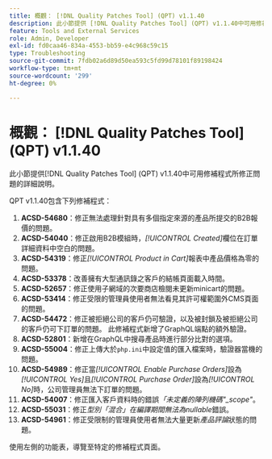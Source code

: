```yaml
---
title: 概觀： [!DNL Quality Patches Tool] (QPT) v1.1.40
description: 此小節提供 [!DNL Quality Patches Tool] (QPT) v1.1.40中可用修補程式所修正問題的詳細說明。
feature: Tools and External Services
role: Admin, Developer
exl-id: fd0caa46-834a-4553-bb59-e4c968c59c15
type: Troubleshooting
source-git-commit: 7fdb02a6d89d50ea593c5fd99d78101f89198424
workflow-type: tm+mt
source-wordcount: '299'
ht-degree: 0%

---
```


# 概觀： [!DNL Quality Patches Tool] (QPT) v1.1.40

此小節提供[!DNL Quality Patches Tool] (QPT) v1.1.40中可用修補程式所修正問題的詳細說明。

QPT v1.1.40包含下列修補程式：

1. **ACSD-54680**：修正無法處理針對具有多個指定來源的產品所提交的B2B報價的問題。
1. **ACSD-54040**：修正啟用B2B模組時，*[!UICONTROL Created]*&#x200B;欄位在訂單詳細資料中空白的問題。
1. **ACSD-54319**：修正&#x200B;*[!UICONTROL Product in Cart]*&#x200B;報表中產品價格為零的問題。
1. **ACSD-53378**：改善擁有大型通訊錄之客戶的結帳頁面載入時間。
1. **ACSD-52657**：修正使用子網域的次要商店檢閱未更新minicart的問題。
1. **ACSD-53414**：修正受限的管理員使用者無法看見其許可權範圍外CMS頁面的問題。
1. **ACSD-54472**：修正被拒絕公司的客戶仍可驗證，以及被封鎖及被拒絕公司的客戶仍可下訂單的問題。 此修補程式新增了GraphQL端點的額外驗證。
1. **ACSD-52801**：新增在GraphQL中搜尋產品時進行部分比對的選項。
1. **ACSD-55004**：修正上傳大於`php.ini`中設定值的匯入檔案時，驗證器當機的問題。
1. **ACSD-54989**：修正當&#x200B;*[!UICONTROL Enable Purchase Orders]*&#x200B;設為&#x200B;*[!UICONTROL Yes]*&#x200B;且&#x200B;*[!UICONTROL Purchase Order]*&#x200B;設為&#x200B;*[!UICONTROL No]*&#x200B;時，公司管理員無法下訂單的問題。
1. **ACSD-54007**：修正匯入客戶資料時的錯誤&#x200B;*「未定義的陣列機碼&quot;_scope&quot;*。
1. **ACSD-55031**：修正&#x200B;*型別「混合」在編譯期間無法為nullable*&#x200B;錯誤。
1. **ACSD-54961**：修正受限制的管理員使用者無法大量更新&#x200B;*產品評論*&#x200B;狀態的問題。

使用左側的功能表，導覽至特定的修補程式頁面。
